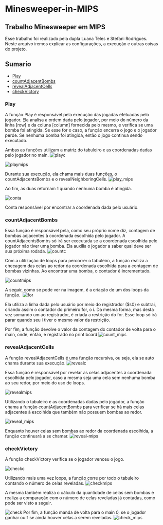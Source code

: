 # Minesweeper-in-MIPS
## Trabalho Minesweeper em MIPS
 Esse trabalho foi realizado pela dupla Luana Teles e Stefani Rodrigues. Neste arquivo iremos explicar as configurações, a execução e outras coisas do projeto.
 
## Sumario
- [Play](#Play)
- [countAdjacentBombs](#countAdjacentBombs)
- [revealAdjacentCells](#revealAdjacentCells)
- [checkVictory](#checkVictory)

### Play
A função Play é responsável pela execução das jogadas efetuadas pelo jogador. Ela analisa a ordem dada pelo jogador, por meio do número da linha [row] e da coluna [column] fornecida pelo mesmo, e verifica se uma bomba foi atingida. Se esse for o caso, a função encerra o jogo e o jogador perde. Se nenhuma bomba foi atingida, então o jogo continua sendo executado.

Ambas as funções utilizam a matriz do tabuleiro e as coordenadas dadas pelo jogador no main.
![playc](fotos/playc.png)

![playmips](fotos/playmips.png)

Durante sua execução, ela chama mais duas funções, o countAdjacentsBombs e o revealNeighboringCells.
![play_mips](fotos/play_mips.png)

Ao fim, as duas retornam 1 quando nenhuma bomba é atingida.

![conta](fotos/conta.png)

Conta responsável por encontrar a coordenada dada pelo usuário. 

### countAdjacentBombs
Essa função é responsável pela, como seu próprio nome diz, contagem de bombas adjacentes à coordenada escolhida pelo jogador. A countAdjacentsBombs só irá ser executada se a coordenada escolhida pelo jogador não tiver uma bomba. Ela auxilia o jogador a saber qual deve ser sua próxima rodada.
![countc](fotos/countc.png)

Com a utilização de loops para percorrer o tabuleiro, a função realiza a checagem das celas ao redor da coordenada escolhida para a contagem de bombas vizinhas. Ao encontrar uma bomba, o contador é incrementado.

![countmips](fotos/countmips.png)

A seguir, como se pode ver na imagem, é a criação de um dos loops da função. 
![for](fotos/for.png)

Ela utiliza a linha dada pelo usuário por meio do registrador ($s0) e subtrai, criando assim o contador do primeiro for, o i. Da mesma forma, mas desta vez somando um ao registrador, é criada a restrição do for.
Esse loop só irá parar quando seu i tiver o mesmo valor da restrição.

Por fim, a função devolve o valor da contagem do contador de volta para o main, onde, então, é registrado no print board
![count_mips](fotos/count_mips.png)


### revealAdjacentCells
A função revealAdjacentCells é uma função recursiva, ou seja, ela se auto chama durante sua execução.
![revealc](fotos/revealc.png)

Essa função é responsável por revelar as celas adjacentes à coordenada escolhida pelo jogador, caso a mesma seja uma cela sem nenhuma bomba ao seu redor, por meio do uso de loops.

![revealmips](fotos/revealmips.png)

Utilizando o tabuleiro e as coordenadas dadas pelo jogador, a função chama a função countAdjacentBombs para verificar se há mais celas adjacentes à escolhida que também não possuem bombas ao redor.

![reveal_mips](fotos/reveal_mips.png)

Enquanto houver celas sem bombas ao redor da coordenada escolhida, a função continuará a se chamar.
![reveal-mips](fotos/reveal-mips.png)


### checkVictory
A função checkVictory verifica se o jogador venceu o jogo.

![checkc](fotos/checkc.png)

Utilizando mais uma vez loops, a função corre por todo o tabuleiro contando o número de celas reveladas.
![checkmips](fotos/checkmips.png)

A mesma também realiza o cálculo da quantidade de celas sem bombas e realiza a comparação com o número de celas reveladas já contadas, como pode ser visto a seguir.

![check](fotos/check.png)
Por fim, a função manda de volta para o main 0, se o jogador ganhar ou 1 se ainda houver celas a serem reveladas.
![check_mips](fotos/check_mips.png)





